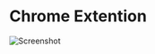 # Chrome Extention
![Screenshot](https://github.com/builtbysuraj/chrome-ext/assets/77146598/54844a02-b72f-43a4-8529-4e791eb26a1e)

